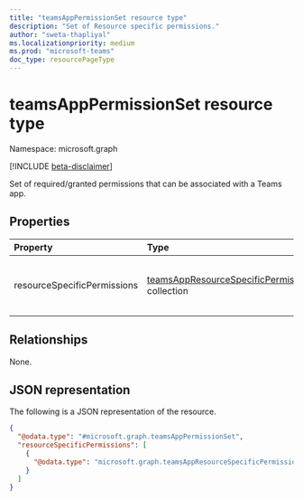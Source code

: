 ```yaml
---
title: "teamsAppPermissionSet resource type"
description: "Set of Resource specific permissions."
author: "sweta-thapliyal"
ms.localizationpriority: medium
ms.prod: "microsoft-teams"
doc_type: resourcePageType
---
```


# teamsAppPermissionSet resource type

Namespace: microsoft.graph

[!INCLUDE [beta-disclaimer](../../includes/beta-disclaimer.md)]

Set of required/granted permissions that can be associated with a Teams app.

## Properties
|Property|Type|Description|
|:---|:---|:---|
|resourceSpecificPermissions|[teamsAppResourceSpecificPermission](../resources/teamsappresourcespecificpermission.md) collection|A collection of resource-specific permissions.|

## Relationships
None.

## JSON representation
The following is a JSON representation of the resource.
<!-- {
  "blockType": "resource",
  "@odata.type": "microsoft.graph.teamsAppPermissionSet"
}
-->
``` json
{
  "@odata.type": "#microsoft.graph.teamsAppPermissionSet",
  "resourceSpecificPermissions": [
    {
      "@odata.type": "microsoft.graph.teamsAppResourceSpecificPermission"
    }
  ]
}
```

